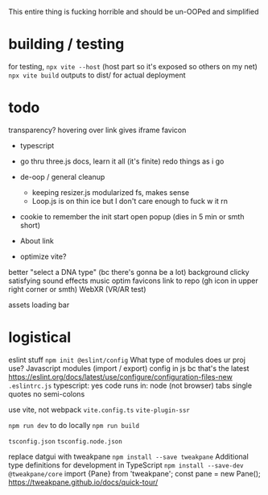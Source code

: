 This entire thing is fucking horrible and should be un-OOPed and simplified







# building / testing
for testing, `npx vite --host` (host part so it's exposed so others on my net)
`npx vite build` outputs to dist/ for actual deployment





# todo

transparency?
hovering over link gives iframe 
favicon


  * typescript
  * go thru three.js docs, learn it all (it's finite) redo things as i go

* de-oop / general cleanup
  * keeping resizer.js modularized fs, makes sense
  * Loop.js is on thin ice but I don't care enough to fuck w it rn


* cookie to remember the init start open popup (dies in 5 min or smth short)
* About link
* optimize vite?

better "select a DNA type" (bc there's gonna be a lot)
background
clicky satisfying sound effects
music
optim favicons
link to repo (gh icon in upper right corner or smth)
WebXR (VR/AR test)

assets loading bar

# logistical

eslint stuff
`npm init @eslint/config`
What type of modules does ur proj use? Javascript modules (import / export)
config in js bc that's the latest https://eslint.org/docs/latest/use/configure/configuration-files-new `.eslintrc.js`
typescript: yes
code runs in: node (not browser)
tabs
single quotes
no semi-colons


use vite, not webpack
`vite.config.ts`
`vite-plugin-ssr`

`npm run dev` to do locally
`npm run build`


`tsconfig.json`
`tsconfig.node.json`


replace datgui with tweakpane
`npm install --save tweakpane`
Additional type definitions for development in TypeScript
`npm install --save-dev @tweakpane/core`
import {Pane} from 'tweakpane';
const pane = new Pane();
https://tweakpane.github.io/docs/quick-tour/